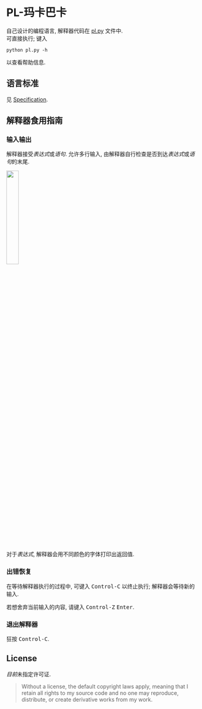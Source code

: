 # PL-玛卡巴卡

自己设计的编程语言, 解释器代码在 [pl.py](pl.py) 文件中.  <br>
可直接执行; 键入

```
python pl.py -h
```

以查看帮助信息.

## 语言标准

见 [Specification](Specification.md).

## 解释器食用指南

### 输入输出

解释器接受*表达式*或*语句*.
允许多行输入, 由解释器自行检查是否到达*表达式*或*语句*的末尾.

<img src="https://github.com/shynur/pl-mkbk/assets/98227472/b98e9554-6baf-44c9-b234-95413860a645" width="25%">

对于*表达式*, 解释器会用不同颜色的字体打印出返回值.

### 出错恢复

在等待解释器执行的过程中, 可键入 <kbd>Control-C</kbd> 以终止执行; 解释器会等待新的输入.

若想舍弃当前输入的内容, 请键入 <kbd>Control-Z</kbd> <kbd>Enter</kbd>.

### 退出解释器

狂按 <kbd>Control-C</kbd>.

## License

*目前*未指定许可证.

> Without a license, the default copyright laws apply, meaning that I retain all rights to my source code and no one may reproduce, distribute, or create derivative works from my work.
